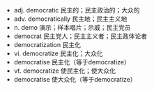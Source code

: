 - adj.
  democratic 民主的；民主政治的；大众的
- adv.
  democratically 民主地；民主主义地
- n.
  demo 演示；样本唱片；示威；民主党员
- democrat 民主党人；民主主义者；民主政体论者
- democratization 民主化
- vi.
  democratize 民主化；大众化
- democratise 民主化（等于democratize）
- vt.
  democratize 使民主化；使大众化
- democratise 使大众化（等于democratize）